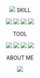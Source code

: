 <div align="Center">
<img src="https://capsule-render.vercel.app/api?type=waving&color=0066CC&height=250&section=header&text=WelCome&fontColor=FFFFFF&fontSize=70" />



<head> SKILL </head>

  
<img src="https://img.shields.io/badge/Java-007396?style=flat&logo=Java&logoColor=white"/></a>
<img src="https://imgwwww.shields.io/badge/C-007396?style=flat&logo=c&logoColor=white"/></a>
<img src="https://img.shields.io/badge/C++-007396?style=flat&logo=cplusplus&logoColor=white"/></a>
<img src="https://img.shields.io/badge/Python-007396?style=flat&logo=Python&logoColor=white"/></a>

<head> TOOL </head>
  
<img src="https://img.shields.io/badge/Android Studio-007396?style=flat&logo=fdroid&logoColor=white"/></a>
<img src="https://img.shields.io/badge/Intelli J-007396?style=flat&logo=intellijidea&logoColor=white"/></a>
<img src="https://img.shields.io/badge/Fire Base-007396?style=flat&logo=firebase&logoColor=white"/></a>
<img src="https://img.shields.io/badge/Visual Studio Code-007396?style=flat&logo=&logoColor=white"/></a>


<head> ABOUT ME </head>
  
<a href="https://blog.naver.com/yhrr000905" target="_blank"><img src="https://img.shields.io/badge/Blog-light%20green?style=flat-square&logo=Naver&logoColor=white"/></a>
</div>
